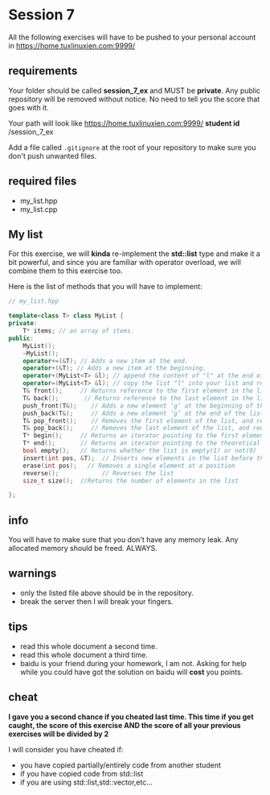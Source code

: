 # Session 7

All the following exercises will have to be pushed to your personal account
in https://home.tuxlinuxien.com:9999/

## requirements

Your folder should be called **session_7_ex** and MUST be **private**. Any
public repository will be removed without notice. No need to tell you the score
that goes with it.

Your path will look like
https://home.tuxlinuxien.com:9999/ **student id** /session_7_ex

Add a file called `.gitignore` at the root of your repository to make sure you
don't push unwanted files.

## required files

* my_list.hpp
* my_list.cpp

## My list

For this exercise, we will **kinda** re-implement the **std::list<T>** type and
make it a bit powerful, and since you are familiar with operator overload, we
will combine them to this exercise too.

Here is the list of methods that you will have to implement:

```c++
// my_list.hpp

template<class T> class MyList {
private:
    T* items; // an array of items.
public:
    MyList();
    ~MyList();
    operator+=(&T); // Adds a new item at the end.
    operator+(&T); // Adds a new item at the beginning.
    operator+(MyList<T> &l); // append the content of "l" at the end of your list.
    operator=(MyList<T> &l); // copy the list "l" into your list and removes the existing items.
    T& front();     // Returns reference to the first element in the list
    T& back();       // Returns reference to the last element in the list
    push_front(T&);    // Adds a new element ‘g’ at the beginning of the list
    push_back(T&);     // Adds a new element ‘g’ at the end of the list
    T& pop_front();    // Removes the first element of the list, and reduces size of the list by 1
    T& pop_back();     // Removes the last element of the list, and reduces size of the list by 1
    T* begin();     // Returns an iterator pointing to the first element of the list
    T* end();       // Returns an iterator pointing to the theoretical last element which follows the last element
    bool empty();   // Returns whether the list is empty(1) or not(0)
    insert(int pos, &T);  // Inserts new elements in the list before the element at a specified position
    erase(int pos);   // Removes a single element at a position
    reverse();            // Reverses the list
    size_t size();  //Returns the number of elements in the list

};
```

## info

You will have to make sure that you don't have any memory leak. Any allocated
memory should be freed. ALWAYS.

## warnings

* only the listed file above should be in the repository.
* break the server then I will break your fingers.

## tips

* read this whole document a second time.
* read this whole document a third time.
* baidu is your friend during your homework, I am not. Asking for help while
you could have got the solution on baidu will **cost** you points.

## cheat

**I gave you a second chance if you cheated last time. This
time if you get caught, the score of this exercise AND the score of all your
previous exercises will be divided by 2**

I will consider you have cheated if:

* you have copied partially/entirely code from another student
* if you have copied code from std::list
* if you are using std::list,std::vector,etc...
